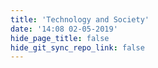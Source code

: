 ```yaml
---
title: 'Technology and Society'
date: '14:08 02-05-2019'
hide_page_title: false
hide_git_sync_repo_link: false
---
```

